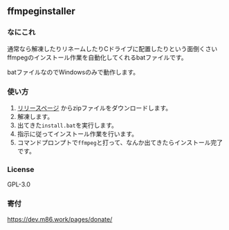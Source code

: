 ## ffmpeginstaller
### なにこれ
通常なら解凍したりリネームしたりCドライブに配置したりという面倒くさいffmpegのインストール作業を自動化してくれるbatファイルです。

batファイルなのでWindowsのみで動作します。

### 使い方
1. [リリースページ](https://github.com/Chipsnet/ffmpeginstaller/releases) からzipファイルをダウンロードします。
2. 解凍します。
3. 出てきた`install.bat`を実行します。
4. 指示に従ってインストール作業を行います。
5. コマンドプロンプトで`ffmpeg`と打って、なんか出てきたらインストール完了です。

### License
GPL-3.0

### 寄付
https://dev.m86.work/pages/donate/